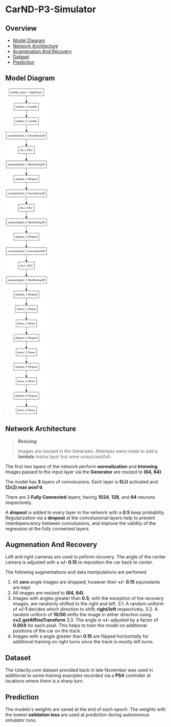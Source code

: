 # CarND-P3-Simulator

## Overview

* [Model Diagram](#model-diagram)
* [Network Architecture](#network-architecture)
* [Augmenation And Recovery](#augmenation-and-recovery)
* [Dataset](#dataset)
* [Prediction](#prediction)

## Model Diagram

![model diagram](model.png "Model Diagram")

## Network Architecture

> __Resizing__
> 
> Images are resized in the Generator.  Attempts were made to add a **lambda** resize layer but were unsuccessfull. 

The first two layers of the network perform __normalization__ and __trimming__.    Images passed to the input layer via the __Generator__ are resized to __(64, 64)__.

The model has __3__ layers of convolusions.  Each layer is __ELU__ activated and __(2x2) max pool'd__.  

There are 3 __Fully Connected__ layers; having __1024__, __128__, and __64__ neurons respectively.

A __dropout__ is added to every layer in the network with a __0.5__ keep probablity.  Regularization via a __dropout__ at the convolusional layers help to prevent interdepencency between convolusions, and improve the validity of the regression at the fully connected layers.

## Augmenation And Recovery

Left and right cameras are used to peform recovery.  The angle of the center camera is adjusted with a __+/- 0.15__ to reposition the car back to center.

The following augmentations and data manipulations are perfomed

1. All __zero__ angle images are dropped; however their __+/- 0.15__ equivelants are kept.
2. All images are resized to __(64, 64)__.
3. Images with angles greater than __0.5__; with the exception of the recovery images, are randomly shifted to the right and left.
    3.1. A random uniform of __+/-1__ decides which direction to shift; __right/left__ respectively.
    3.2. A random uniform of __10/50__ shifts the image in either direction using __cv2.getAffineTransform__
    3.3. The angle is __+/-__ adjusted by a factor of __0.004__ for each pixel.  This helps to train the model on additional positions of the car on the track.
4. Images with a angle greater than __0.15__ are flipped horizontally for additional training on right turns since the track is mostly left turns.

## Dataset

The Udacity.com dataset provided back in late November was used in additional to some training examples recorded via a __PS4__ controller at locations where there is a sharp turn.

## Prediction

The models's weights are saved at the end of each epoch.  The weights with the lowest __validation loss__ are used at prediction during autonomous simulator runs.

